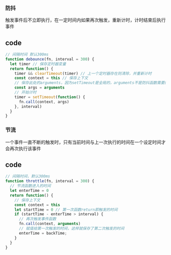 ### 防抖
触发事件后不立即执行，在一定时间内如果再次触发，重新计时，计时结束后执行事件

## code
```javascript
// 间隔时间 默认300ms
function debounce(fn, interval = 300) {
  let timer // 保存定时器变量
  return function() {
    timer && clearTimeout(timer) // 上一个定时器存在则清除，并重新计时
    const context = this // 保存上下文
    // 保存此处的arguments，因为setTimeout是全局的，arguments不是防抖函数需要的。
    const args = arguments
    // 开始计时
    timer = setTimeout(function() {
      fn.call(context, args)
    }, interval)
  }
}
```

### 节流
一个事件一直不断的触发时，只有当前时间与上一次执行的时间在一个设定时间才会再次执行该事件
## code
```javascript
// 间隔时间，默认300ms
function throttle(fn, interval = 300) {
  // 节流函数进入的时间
  let enterTime = 0
  return function() {
    // 保存上下文
    const context = this
    let startTime = 0 // 第一次函数return即触发的时间
    if (startTime - enterTime > interval) {
      // 再次触发事件函数
      fn.call(context, arguments)
      // 赋值给第一次触发的时间，这样就保存了第二次触发的时间
      enterTime = backTime;
    }
  }
}
```
